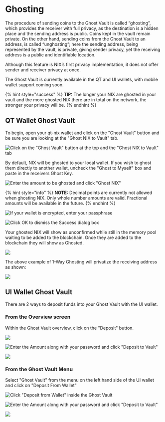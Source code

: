 # Ghosting

The procedure of sending coins to the Ghost Vault is called “ghosting”, which provides the receiver with full privacy, as the destination is a hidden place and the sending address is public. Coins kept in the vault remain private. On the other hand, sending coins from the Ghost Vault to an address, is called “unghosting”; here the sending address, being represented by the vault, is private, giving sender privacy, yet the receiving address is a public and identifiable location.

Although this feature is NIX’s first privacy implementation, it does not offer sender and receiver privacy at once.

The Ghost Vault is currently available in the QT and UI wallets, with mobile wallet support coming soon.

{% hint style="success" %}
**TIP:** The longer your NIX are ghosted in your vault and the more ghosted NIX there are in total on the network, the stronger your privacy will be.
{% endhint %}

## QT Wallet Ghost Vault

To begin, open your qt-nix wallet and click on the "Ghost Vault" button and be sure you are looking at the "Ghost NIX to Vault" tab.

![Click on the &quot;Ghost Vault&quot; button at the top and the &quot;Ghost NIX to Vault&quot; tab](../../.gitbook/assets/qt-ghostvault.png)

By default, NIX will be ghosted to your local wallet. If you wish to ghost them directly to another wallet, uncheck the "Ghost to Myself" box and paste in the receivers Ghost Key.

![Enter the amount to be ghosted and click &quot;Ghost NIX&quot;](../../.gitbook/assets/qt-ghostingtomyself.png)

{% hint style="info" %}
**NOTE:** Decimal points are currently not allowed when ghosting NIX. Only whole number amounts are valid. Fractional amounts will be available in the future.
{% endhint %}

![If your wallet is encrypted, enter your passphrase](../../.gitbook/assets/qt-unlock.png)

![Click OK to dismiss the Success dialog box](../../.gitbook/assets/qt-ghostingsuccess.png)

Your ghosted NIX will show as unconfirmed while still in the memory pool waiting to be added to the blockchain. Once they are added to the blockchain they will show as Ghosted.

![](../../.gitbook/assets/qt-ghosted.png)

The above example of 1-Way Ghosting will privatize the receiving address as shown:

![](../../.gitbook/assets/1wayghosttx.png)

## UI Wallet Ghost Vault

There are 2 ways to deposit funds into your Ghost Vault with the UI wallet.

### From the Overview screen

Within the Ghost Vault overview, click on the "Deposit" button.

![](../../.gitbook/assets/ui-overviewghoststart.png)

![Enter the Amount along with your password and click &quot;Deposit to Vault&quot;](../../.gitbook/assets/ui-overviewghostdeposit.png)

![](../../.gitbook/assets/ui-overviewghostingsuccess.png)

### From the Ghost Vault Menu

Select "Ghost Vault" from the menu on the left hand side of the UI wallet and click on "Deposit From Wallet"

![Click &quot;Deposit from Wallet&quot; inside the Ghost Vault](../../.gitbook/assets/ui-ghostvaultdeposit.png)

![Enter the Amount along with your password and click &quot;Deposit to Vault&quot;](../../.gitbook/assets/ui-ghostvaultghosting.png)

![](../../.gitbook/assets/ui-ghostvaultghostingsuccess.png)

